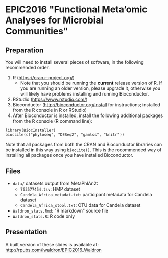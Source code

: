 # EPIC2016 "Functional Meta’omic Analyses for Microbial Communities"

## Preparation

You will need to install several pieces of software, in the following recommended order.

1. R (https://cran.r-project.org/)
    + Note that you should be running the **current** release version of R.  If you are running an older version, please upgrade it, otherwise you will likely have problems installing and running Bioconductor.
2. RStudio (https://www.rstudio.com/)
3. Bioconductor (http://bioconductor.org/install for instructions; installed from the R console in R or RStudio)
4. After Bioconductor is installed, install the following additional packages from the R console (R command line):

```
library(BiocInstaller)
biocLite(c("phyloseq", "DESeq2", "gamlss", "knitr"))
```

Note that all packages from both the CRAN and Bioconductor libraries can be installed in this way using `biocLite()`.  This is the recommended way of installing all packages once you have installed Bioconductor.

## Files

* `data/` datasets output from MetaPhlAn2:
    - `763577454.tsv`: HMP dataset
    - `Candela_Africa_metadat.txt`: participant metadata for Candela dataset
    - `Candela_Africa_stool.txt`: OTU data for Candela dataset
* `Waldron_stats.Rmd`: "R markdown" source file
* `Waldron_stats.R`: R code only

## Presentation

A built version of these slides is available at: http://rpubs.com/lwaldron/EPIC2016_Waldron
